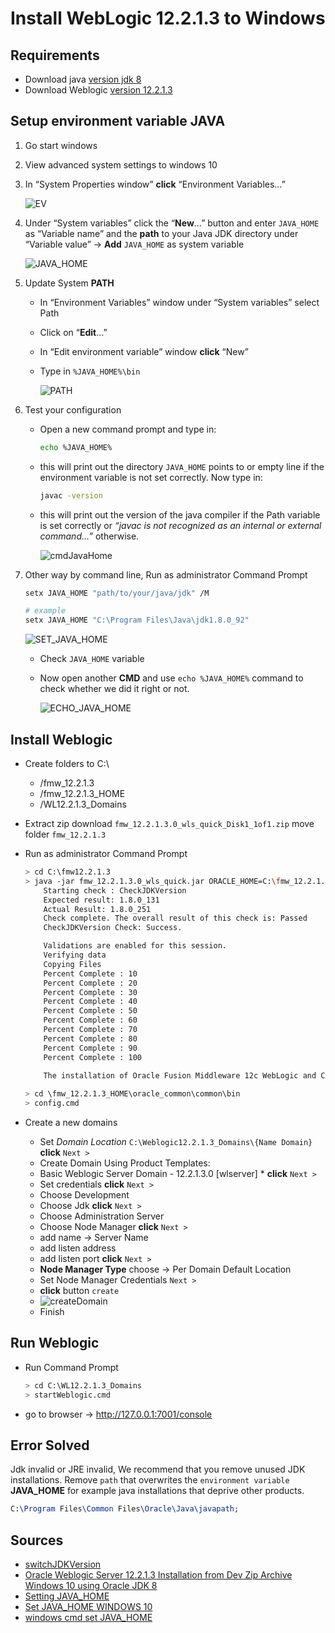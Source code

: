 # Install WebLogic 12.2.1.3 to Windows

## **Requirements**

* Download java [version jdk 8](https://www.oracle.com/java/technologies/javase/javase-jdk8-downloads.html)
* Download Weblogic [version 12.2.1.3](https://www.oracle.com/middleware/technologies/weblogic-server-installers-downloads.html)

## Setup environment variable JAVA

1. Go start windows

2. View advanced system settings to windows 10

3. In “System Properties window” **click** “Environment Variables…”

   ![EV](https://javatutorial.net/wp-content/uploads/2016/08/system-properties-window.jpg)

4. Under “System variables” click the “**New**…” button and enter `JAVA_HOME` as “Variable name” and the **path** to your Java JDK directory under “Variable value” -> **Add** `JAVA_HOME` as system variable

   ![JAVA_HOME](https://javatutorial.net/wp-content/uploads/2016/08/add-java_home-as-system-variable.jpg)

5. Update System **PATH**

   -  In “Environment Variables” window under “System variables” select Path

   - Click on “**Edit**…”

   -  In “Edit environment variable” window **click** “New”

   - Type in `%JAVA_HOME%\bin`

     ![PATH](https://javatutorial.net/wp-content/uploads/2016/08/update-system-path.jpg)

6. Test your configuration

   - Open a new command prompt and type in:

     ```bash
     echo %JAVA_HOME%
     ```

   - this will print out the directory `JAVA_HOME` points to or empty line if the environment variable is not set correctly. Now type in:

     ```bash
     javac -version
     ```

   - this will print out the version of the java compiler if the Path variable is set correctly or *“javac is not recognized as an internal or external command…”* otherwise.

     ![cmdJavaHome](https://javatutorial.net/wp-content/uploads/2016/08/test-java_home-and-path.jpg)

7. Other way by command line, Run as administrator Command Prompt

   ```bash
   setx JAVA_HOME "path/to/your/java/jdk" /M
   ```

   ```bash
   # example
   setx JAVA_HOME "C:\Program Files\Java\jdk1.8.0_92"
   ```

   ![SET_JAVA_HOME](https://image.bytenota.com/data/201808/cmd-set-javahome.jpg)

   - Check `JAVA_HOME` variable 

   - Now open another **CMD** and use `echo %JAVA_HOME%` command to check whether we did it right or not.

     ![ECHO_JAVA_HOME](https://image.bytenota.com/data/201808/cmd-check-javahome-variable.jpg)



## Install Weblogic

* Create folders to C:\

  * /fmw_12.2.1.3
  * /fmw_12.2.1.3_HOME
  * /WL12.2.1.3_Domains

* Extract zip download `fmw_12.2.1.3.0_wls_quick_Disk1_1of1.zip` move folder `fmw_12.2.1.3`

* Run as administrator Command Prompt

  ```bash
  > cd C:\fmw12.2.1.3
  > java -jar fmw_12.2.1.3.0_wls_quick.jar ORACLE_HOME=C:\fmw_12.2.1.3_HOME
      Starting check : CheckJDKVersion
      Expected result: 1.8.0_131
      Actual Result: 1.8.0_251
      Check complete. The overall result of this check is: Passed
      CheckJDKVersion Check: Success.
  
      Validations are enabled for this session.
      Verifying data
      Copying Files
      Percent Complete : 10
      Percent Complete : 20
      Percent Complete : 30
      Percent Complete : 40
      Percent Complete : 50
      Percent Complete : 60
      Percent Complete : 70
      Percent Complete : 80
      Percent Complete : 90
      Percent Complete : 100
      
      The installation of Oracle Fusion Middleware 12c WebLogic and Coherence Developer 12.2.1.3.0 completed successfully.
  
  ```

  ```bash
  > cd \fmw_12.2.1.3_HOME\oracle_common\common\bin
  > config.cmd
  ```

* Create a new domains

  * Set *Domain Location* `C:\Weblogic12.2.1.3_Domains\{Name Domain}` **click** `Next >`
  * Create Domain Using Product Templates:
  * Basic Weblogic Server Domain - 12.2.1.3.0 [wlserver] * **click** `Next >`
  * Set credentials **click** `Next >`
  * Choose Development 
  * Choose Jdk **click** `Next >`
  * Choose Administration Server
  * Choose Node Manager **click** `Next >`
  * add name -> Server Name
  * add listen address
  * add listen port **click** `Next >`
  * **Node Manager Type** choose -> Per Domain Default Location
  * Set Node Manager Credentials `Next >`
  * **click** button `create`
  * ![createDomain](https://miro.medium.com/max/1592/1*seVquFWk8ld_LCS3h6SZig.png)
  * Finish 

## Run Weblogic

- Run Command Prompt

  ```bash
  > cd C:\WL12.2.1.3_Domains
  > startWeblogic.cmd
  ```

- go to browser -> http://127.0.0.1:7001/console

## Error Solved

Jdk invalid or JRE invalid, We recommend that you remove unused JDK installations. Remove `path` that overwrites the `environment variable` **JAVA_HOME** for example java installations that deprive other products.

```tex
C:\Program Files\Common Files\Oracle\Java\javapath;
```

## Sources 

- [switchJDKVersion](htps://stackoverflow.com/questions/47469310/switch-jdk-version-in-windows-10-cmd)
- [Oracle Weblogic Server 12.2.1.3 Installation from Dev Zip Archive Windows 10 using Oracle JDK 8](https://www.youtube.com/watch?v=jKdVOV9ZlVk) 
- [Setting JAVA_HOME](https://confluence.atlassian.com/doc/setting-the-java_home-variable-in-windows-8895.html)
- [Set JAVA_HOME WINDOWS 10](https://javatutorial.net/set-java-home-windows-10)
- [windows cmd set JAVA_HOME](https://bytenota.com/windows-cmd-set-java_home-variable-using-command-prompt/)

 